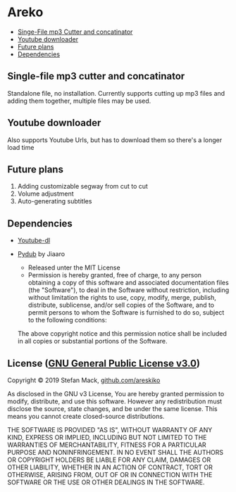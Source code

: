 # Areko

* [Singe-File mp3 Cutter and concatinator](#single-file-mp3-cutter-and-concatinator  "Goto single-file-mp3-cutter-and-concatinator")
* [Youtube downloader](#youtube-downloader "Goto youtube-downloader")
* [Future plans](#future-plans "Goto future-plans")
* [Dependencies](#dependencies "Goto dependencies")

## Single-file mp3 cutter and concatinator

Standalone file, no installation. Currently supports cutting up mp3 files and adding them together, multiple files may be used.

## Youtube downloader

Also supports Youtube Urls, but has to download them so there's a longer load time

## Future plans

1. Adding customizable segway from cut to cut
2. Volume adjustment
3. Auto-generating subtitles

## Dependencies

* [Youtube-dl](https://github.com/ytdl-org/youtube-dl/blob/master/README.md)

* [Pydub](https://github.com/jiaaro/pydub) by Jiaaro
  * Released unter the MIT License
  * Permission is hereby granted, free of charge, to any person obtaining a copy of this software and associated documentation files (the "Software"), to deal in the Software without restriction, including without limitation the rights to use, copy, modify, merge, publish, distribute, sublicense, and/or sell copies of the Software, and to permit persons to whom the Software is furnished to do so, subject to the following conditions:
  
  The above copyright notice and this permission notice shall be included in all copies or substantial portions of the Software.

## License ([GNU General Public License v3.0](https://github.com/Areskiko/Areko/blob/master/LICENSE))

Copyright © 2019 Stefan Mack, [github.com/areskiko](https://github.com/Areskiko)

As disclosed in the GNU v3 License, You are hereby granted permission to modify, distribute, and use this software. However any redistribution must disclose the source, state changes, and be under the same license. This means you cannot create closed-source distributions.

THE SOFTWARE IS PROVIDED "AS IS", WITHOUT WARRANTY OF ANY KIND, EXPRESS OR IMPLIED, INCLUDING BUT NOT LIMITED TO THE WARRANTIES OF MERCHANTABILITY, FITNESS FOR A PARTICULAR PURPOSE AND NONINFRINGEMENT. IN NO EVENT SHALL THE AUTHORS OR COPYRIGHT HOLDERS BE LIABLE FOR ANY CLAIM, DAMAGES OR OTHER LIABILITY, WHETHER IN AN ACTION OF CONTRACT, TORT OR OTHERWISE, ARISING FROM, OUT OF OR IN CONNECTION WITH THE SOFTWARE OR THE USE OR OTHER DEALINGS IN THE SOFTWARE.